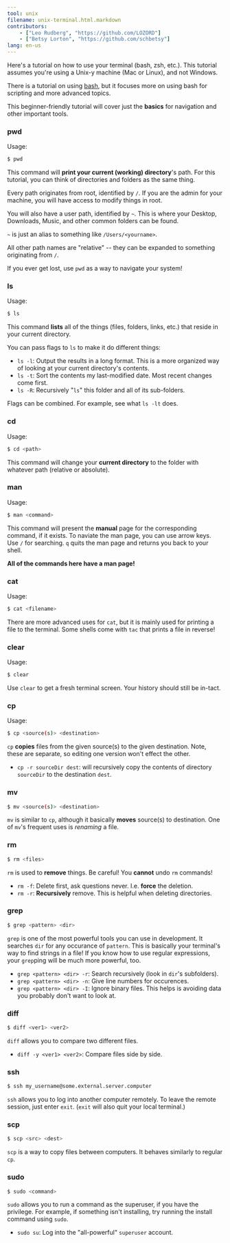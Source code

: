 ```yaml
---
tool: unix
filename: unix-terminal.html.markdown
contributors:
    - ["Leo Rudberg", "https://github.com/LOZORD"]
    - ["Betsy Lorton", "https://github.com/schbetsy"]
lang: en-us
---
```


Here's a tutorial on how to use your terminal (bash, zsh, etc.).
This tutorial assumes you're using a Unix-y machine (Mac or Linux), and not Windows.

There is a tutorial on using [bash](http://learnxinyminutes.com/docs/bash/), but it focuses more on using bash for scripting and more advanced topics.

This beginner-friendly tutorial will cover just the __basics__ for navigation and other important tools.

### pwd
Usage:

```bash
$ pwd
```

This command will __print your current (working) directory__'s path. For this tutorial, you can think of directories and folders as the same thing.

Every path originates from root, identified by `/`. If you are the admin for your machine, you will have access to modify things in root.

You will also have a user path, identified by `~`. This is where your Desktop, Downloads, Music, and other common folders can be found.

`~` is just an alias to something like `/Users/<yourname>`.

All other path names are "relative" -- they can be expanded to something originating from `/`.

If you ever get lost, use `pwd` as a way to navigate your system!

### ls

Usage:

```bash
$ ls
```

This command __lists__ all of the things (files, folders, links, etc.) that reside in your current directory.

You can pass flags to `ls` to make it do different things:

* `ls -l`: Output the results in a long format. This is a more organized way of looking at your current directory's contents.
* `ls -t`: Sort the contents my last-modified date. Most recent changes come first.
* `ls -R`: Recursively "`ls`" this folder and all of its sub-folders.

Flags can be combined. For example, see what `ls -lt` does.

### cd

Usage:

```bash
$ cd <path>
```

This command will change your __current directory__ to the folder with whatever path (relative or absolute).

### man

Usage:

```bash
$ man <command>
```

This command will present the __manual__ page for the corresponding command, if it exists.
To naviate the man page, you can use arrow keys. Use `/` for searching.
`q` quits the man page and returns you back to your shell.

__All of the commands here have a man page!__

### cat

Usage:

```bash
$ cat <filename>
```

There are more advanced uses for `cat`, but it is mainly used for printing a
file to the terminal. Some shells come with `tac` that prints a file in reverse!

### clear

Usage:

```bash
$ clear
```

Use `clear` to get a fresh terminal screen. Your history should still be in-tact.

### cp

Usage:

```bash
$ cp <source(s)> <destination>
```

`cp` __copies__ files from the given source(s) to the given destination.
Note, these are separate, so editing one version won't effect the other.

* `cp -r sourceDir dest`: will recursively copy the contents of directory
  `sourceDir` to the destination `dest`.

### mv

```bash
$ mv <source(s)> <destination>
```

`mv` is similar to `cp`, although it basically __moves__ source(s) to destination.
One of `mv`'s frequent uses is _renaming_ a file.

### rm

```bash
$ rm <files>
```

`rm` is used to __remove__ things. Be careful! You __cannot__ undo `rm` commands!

* `rm -f`: Delete first, ask questions never. I.e. __force__ the deletion.
* `rm -r`: __Recursively__ remove. This is helpful when deleting directories.

### grep

```bash
$ grep <pattern> <dir>
```

`grep` is one of the most powerful tools you can use in development. It searches
`dir` for any occurance of `pattern`. This is basically your terminal's way to
find strings in a file! If you know how to use regular expressions, your
`grep`ping will be much more powerful, too.

* `grep <pattern> <dir> -r`: Search recursively (look in `dir`'s subfolders).
* `grep <pattern> <dir> -n`: Give line numbers for occurences.
* `grep <pattern> <dir> -I`: Ignore binary files. This helps is avoiding data
  you probably don't want to look at.

### diff

```bash
$ diff <ver1> <ver2>
```

`diff` allows you to compare two different files.

* `diff -y <ver1> <ver2>`: Compare files side by side.

### ssh

```bash
$ ssh my_username@some.external.server.computer
```

`ssh` allows you to log into another computer remotely. To leave the remote
session, just enter `exit`. (`exit` will also quit your local terminal.)

### scp

```bash
$ scp <src> <dest>
```

`scp` is a way to copy files between computers. It behaves similarly to regular
`cp`.

### sudo

```bash
$ sudo <command>
```

`sudo` allows you to run a command as the superuser, if you have the privilege.
For example, if something isn't installing, try running the install command
using `sudo`.

* `sudo su`: Log into the "all-powerful" `superuser` account.
